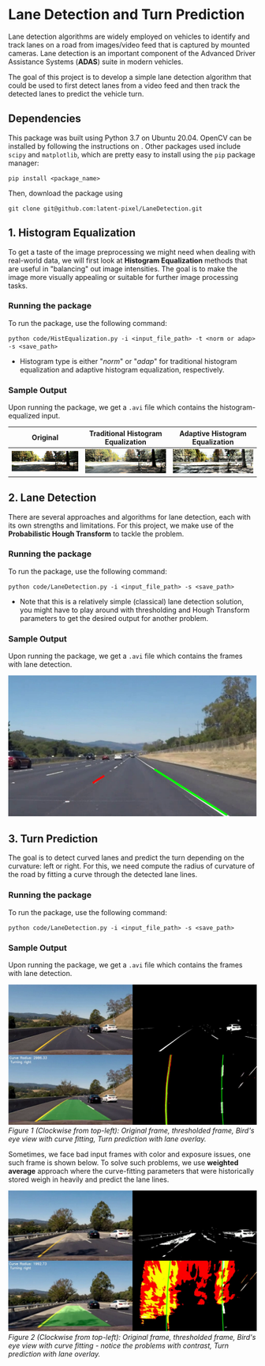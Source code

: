 # Lane Detection and Turn Prediction
Lane detection algorithms are widely employed on vehicles to identify and track lanes on a road from images/video feed that is captured by mounted cameras. Lane detection is an important component of the Advanced Driver Assistance Systems (**ADAS**) suite in modern vehicles.

The goal of this project is to develop a simple lane detection algorithm that could be used to first detect lanes from a video feed and then track the detected lanes to predict the vehicle turn.

## Dependencies
This package was built using Python 3.7 on Ubuntu 20.04. OpenCV can be installed by following the instructions on . Other packages used include `scipy` and `matplotlib`, which are pretty easy to install using the `pip` package manager:
```
pip install <package_name>
``` 
Then, download the package using
```
git clone git@github.com:latent-pixel/LaneDetection.git
```
## 1. Histogram Equalization
To get a taste of the image preprocessing we might need when dealing with real-world data, we will first look at **Histogram Equalization** methods that are useful in "balancing" out image intensities. The goal is to make the image more visually appealing or suitable for further image processing tasks.

### Running the package
To run the package, use the following command:
```
python code/HistEqualization.py -i <input_file_path> -t <norm or adap> -s <save_path>
```
* Histogram type is either "*norm*" or "*adap*" for traditional histogram equalization and adaptive histogram equalization, respectively.

### Sample Output
Upon running the package, we get a `.avi` file which contains the histogram-equalized input.

Original             |  Traditional Histogram Equalization            |  Adaptive Histogram Equalization
:-------------------------:|:-------------------------:|:-------------------------:
![](data/adaptive_hist_data/0000000000.png)  |  ![](results/frame1.png)  |  ![](results/frame1_adap.png)


## 2. Lane Detection
There are several approaches and algorithms for lane detection, each with its own strengths and limitations. For this project, we make use of the **Probabilistic Hough Transform** to tackle the problem.

### Running the package
To run the package, use the following command:
```
python code/LaneDetection.py -i <input_file_path> -s <save_path>
```
* Note that this is a relatively simple (classical) lane detection solution, you might have to play around with thresholding and Hough Transform parameters to get the desired output for another problem.

### Sample Output
Upon running the package, we get a `.avi` file which contains the frames with lane detection.

![](results/lane_detection.png)


## 3. Turn Prediction
The goal is to detect curved lanes and predict the turn depending on the curvature: left or right. For this, we need compute the radius of curvature of the road by fitting a curve through the detected lane lines.

### Running the package
To run the package, use the following command:
```
python code/LaneDetection.py -i <input_file_path> -s <save_path>
```

### Sample Output
Upon running the package, we get a `.avi` file which contains the frames with lane detection.

![](results/turn_prediction.png)
*Figure 1 (Clockwise from top-left): Original frame, thresholded frame, Bird's eye view with curve fitting, Turn prediction with lane overlay.*

Sometimes, we face bad input frames with color and exposure issues, one such frame is shown below. To solve such problems, we use **weighted average** approach where the curve-fitting parameters that were historically stored weigh in heavily and predict the lane lines.

![](results/turn_prediction_extreme.png)
*Figure 2 (Clockwise from top-left): Original frame, thresholded frame, Bird's eye view with curve fitting - notice the problems with contrast, Turn prediction with lane overlay.*